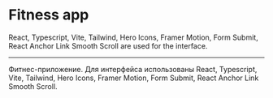 # Fitness app

React, Typescript, Vite, Tailwind, Hero Icons, Framer Motion, Form Submit, React Anchor Link Smooth Scroll are used for the interface.

---

Фитнес-приложение. Для интерфейса использованы React, Typescript, Vite, Tailwind, Hero Icons, Framer Motion, Form Submit, React Anchor Link Smooth Scroll.


